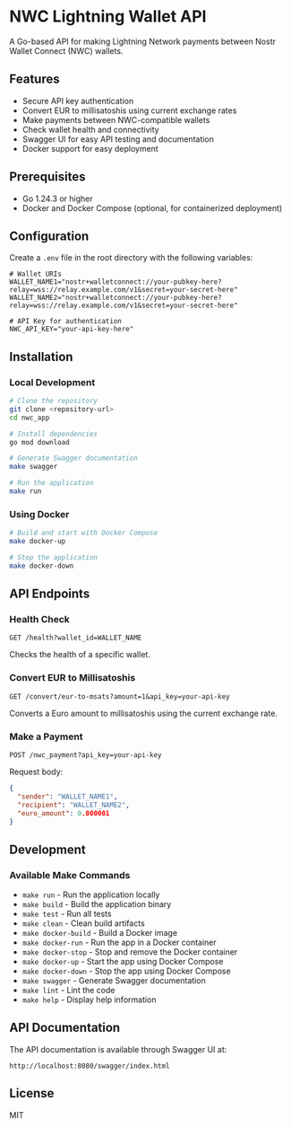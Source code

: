 # NWC Lightning Wallet API

A Go-based API for making Lightning Network payments between Nostr Wallet Connect (NWC) wallets.

## Features

- Secure API key authentication
- Convert EUR to millisatoshis using current exchange rates
- Make payments between NWC-compatible wallets
- Check wallet health and connectivity
- Swagger UI for easy API testing and documentation
- Docker support for easy deployment

## Prerequisites

- Go 1.24.3 or higher
- Docker and Docker Compose (optional, for containerized deployment)

## Configuration

Create a `.env` file in the root directory with the following variables:

```
# Wallet URIs
WALLET_NAME1="nostr+walletconnect://your-pubkey-here?relay=wss://relay.example.com/v1&secret=your-secret-here"
WALLET_NAME2="nostr+walletconnect://your-pubkey-here?relay=wss://relay.example.com/v1&secret=your-secret-here"

# API Key for authentication
NWC_API_KEY="your-api-key-here"
```

## Installation

### Local Development

```bash
# Clone the repository
git clone <repository-url>
cd nwc_app

# Install dependencies
go mod download

# Generate Swagger documentation
make swagger

# Run the application
make run
```

### Using Docker

```bash
# Build and start with Docker Compose
make docker-up

# Stop the application
make docker-down
```

## API Endpoints

### Health Check

```
GET /health?wallet_id=WALLET_NAME
```

Checks the health of a specific wallet.

### Convert EUR to Millisatoshis

```
GET /convert/eur-to-msats?amount=1&api_key=your-api-key
```

Converts a Euro amount to millisatoshis using the current exchange rate.

### Make a Payment

```
POST /nwc_payment?api_key=your-api-key
```

Request body:
```json
{
  "sender": "WALLET_NAME1",
  "recipient": "WALLET_NAME2",
  "euro_amount": 0.000001
}
```

## Development

### Available Make Commands

- `make run` - Run the application locally
- `make build` - Build the application binary
- `make test` - Run all tests
- `make clean` - Clean build artifacts
- `make docker-build` - Build a Docker image
- `make docker-run` - Run the app in a Docker container
- `make docker-stop` - Stop and remove the Docker container
- `make docker-up` - Start the app using Docker Compose
- `make docker-down` - Stop the app using Docker Compose
- `make swagger` - Generate Swagger documentation
- `make lint` - Lint the code
- `make help` - Display help information

## API Documentation

The API documentation is available through Swagger UI at:

```
http://localhost:8080/swagger/index.html
```

## License

MIT
